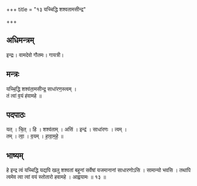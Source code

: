 +++
title = "१३ यच्चिद्धि शश्वतामसीन्द्र"

+++
## अधिमन्त्रम्
इन्द्रः। वामदेवो गौतमः। गायत्री।

## मन्त्रः
यच्चि॒द्धि शश्व॑ता॒मसीन्द्र॒ साधा॑रण॒स्त्वम् ।  
तं त्वा॑ व॒यं ह॑वामहे ॥

## पदपाठः
यत् । चि॒त् । हि । शश्व॑ताम् । असि॑ । इन्द्र॑ । साधा॑रणः । त्वम् ।  
तम् । त्वा॒ । व॒यम् । हा॒वा॒म॒हे॒ ॥

## भाष्यम्
हे इन्द्र त्वं यच्चिद्धि यद्यपि खलु शश्वतां बहूनां सर्वेषां यजमानानां साधारणोऽसि । सामान्यो भवसि । तथापि त्वमेव त्वा त्वां वयं स्तोतारो हवामहे । आह्वयामः ॥ १३ ॥